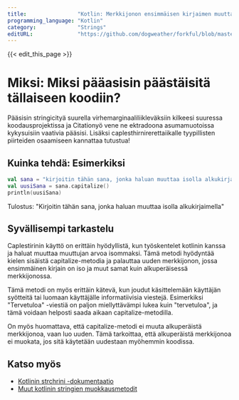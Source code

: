 ```yaml
---
title:                "Kotlin: Merkkijonon ensimmäisen kirjaimen muuttaminen isoksi kirjaimeksi"
programming_language: "Kotlin"
category:             "Strings"
editURL:              "https://github.com/dogweather/forkful/blob/master/content/fi/kotlin/capitalizing-a-string.md"
---
```


{{< edit_this_page >}}

# Miksi: Miksi pääasisin päästäisitä tällaiseen koodiin?

Pääsisin stringicityä suurella virhemarginaaliliikleväksiin kilkeesi suuressa koodausprojektissa ja Citationyö vene ne ektradoona asumamuotoissa kykysuisiin vaativia pääsisi. Lisäksi caplesthirnirerettaiikalle tyypillisten piirteiden osaamiseen kannattaa tutustua!

## Kuinka tehdä: Esimerkiksi

```Kotlin
val sana = "kirjoitin tähän sana, jonka haluan muuttaa isolla alkukirjaimella"
val uusiSana = sana.capitalize()
println(uusiSana)
```

Tulostus: "Kirjoitin tähän sana, jonka haluan muuttaa isolla alkukirjaimella"

## Syvällisempi tarkastelu

Caplestirinin käyttö on erittäin hyödyllistä, kun työskentelet kotlinin kanssa ja haluat muuttaa muuttujan arvoa isommaksi. Tämä metodi hyödyntää kielen sisäistä capitalize-metodia ja palauttaa uuden merkkijonon, jossa ensimmäinen kirjain on iso ja muut samat kuin alkuperäisessä merkkijonossa.

Tämä metodi on myös erittäin kätevä, kun joudut käsittelemään käyttäjän syötteitä tai luomaan käyttäjälle informatiivisia viestejä. Esimerkiksi "Tervetuloa" -viestiä on paljon miellyttävämpi lukea kuin "tervetuloa", ja tämä voidaan helposti saada aikaan capitalize-metodilla.

On myös huomattava, että capitalize-metodi ei muuta alkuperäistä merkkijonoa, vaan luo uuden. Tämä tarkoittaa, että alkuperäistä merkkijonoa ei muokata, jos sitä käytetään uudestaan myöhemmin koodissa.

## Katso myös

- [Kotlinin strchrini -dokumentaatio](https://kotlinlang.org/api/latest/jvm/stdlib/kotlin.text/-strings/-generated-string-capitalize.html)
- [Muut kotlinin stringien muokkausmetodit](https://kotlinlang.org/docs/reference/basic-types.html#string-literals)